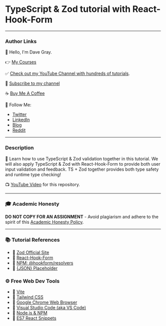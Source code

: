 # TypeScript & Zod tutorial with React-Hook-Form

---

### Author Links

👋 Hello, I'm Dave Gray.

👉 [My Courses](https://courses.davegray.codes/)

✅ [Check out my YouTube Channel with hundreds of tutorials](https://www.youtube.com/DaveGrayTeachesCode).

🚩 [Subscribe to my channel](https://bit.ly/3nGHmNn)

☕ [Buy Me A Coffee](https://buymeacoffee.com/DaveGray)

🚀 Follow Me:

- [Twitter](https://twitter.com/yesdavidgray)
- [LinkedIn](https://www.linkedin.com/in/davidagray/)
- [Blog](https://yesdavidgray.com)
- [Reddit](https://www.reddit.com/user/DaveOnEleven)

---

### Description

🚀 Learn how to use TypeScript & Zod validation together in this tutorial. We will also apply TypeScript & Zod with React-Hook-Form to provide both user input validation and feedback. TS + Zod together provides both type safety and runtime type checking!

📺 [YouTube Video](https://youtu.be/JZjUv_qFtvM) for this repository.

---

### 🎓 Academic Honesty

**DO NOT COPY FOR AN ASSIGNMENT** - Avoid plagiarism and adhere to the spirit of this [Academic Honesty Policy](https://www.freecodecamp.org/news/academic-honesty-policy/).

---
### 📚 Tutorial References
- 🔗 [Zod Official Site](https://zod.dev/)
- 🔗 [React-Hook-Form](https://www.react-hook-form.com/)
- 🔗 [NPM: @hookform/resolvers](https://www.npmjs.com/package/@hookform/resolvers)
- 🔗 [{JSON} Placeholder](https://jsonplaceholder.typicode.com/)
  
### ⚙ Free Web Dev Tools
- 🔗 [Vite](https://vitejs.dev/)
- 🔗 [Tailwind CSS](https://tailwindcss.com/docs/guides/vite)
- 🔗 [Google Chrome Web Browser](https://google.com/chrome/)
- 🔗 [Visual Studio Code (aka VS Code)](https://code.visualstudio.com/)
- 🔗 [Node.js & NPM](https://nodejs.org/en/)
- 🔗 [ES7 React Snippets](https://marketplace.visualstudio.com/items?itemName=dsznajder.es7-react-js-snippets)


